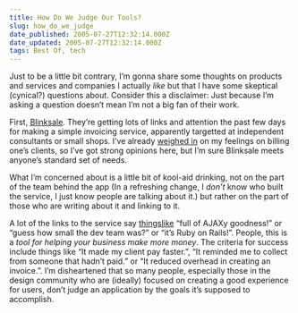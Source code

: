 ```yaml
---
title: How Do We Judge Our Tools?
slug: how_do_we_judge
date_published: 2005-07-27T12:32:14.000Z
date_updated: 2005-07-27T12:32:14.000Z
tags: Best Of, tech
---
```


Just to be a little bit contrary, I’m gonna share some thoughts on products and services and companies I actually *like* but that I have some skeptical (cynical?) questions about. Consider this a disclaimer: Just because I’m asking a question doesn’t mean I’m not a big fan of their work.

First, [Blinksale](http://www.blinksale.com/home.html). They’re getting lots of links and attention the past few days for making a simple invoicing service, apparently targetted at independent consultants or small shops. I’ve already [weighed in](http://www.dashes.com/anil/2005/05/12/pay_by_the_hour) on my feelings on billing one’s clients, so I’ve got strong opinions here, but I’m sure Blinksale meets anyone’s standard set of needs.

What I’m concerned about is a little bit of kool-aid drinking, not on the part of the team behind the app (In a refreshing change, I *don’t* know who built the service, I just know people are talking about it.) but rather on the part of those who are writing about it and linking to it.

A lot of the links to the service say [things](http://www.bloglines.com/citations?url=http%3A%2F%2Fwww.blinksale.com%2F&amp;submit=Search)[like](http://www.technorati.com/search/www.blinksale.com/) “full of AJAXy goodness!” or “guess how small the dev team was?” or “it’s Ruby on Rails!”. People, this is a *tool for helping your business make more money*. The criteria for success include things like “It made my client pay faster.”, “It reminded me to collect from someone that hadn’t paid.” or “It reduced overhead in creating an invoice.”. I’m disheartened that so many people, especially those in the design community who are (ideally) focused on creating a good experience for users, don’t judge an application by the goals it’s supposed to accomplish.
